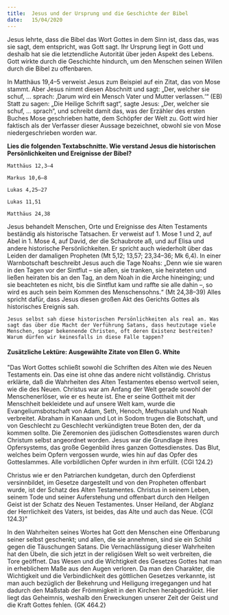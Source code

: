 ```yaml
---
title:  Jesus und der Ursprung und die Geschichte der Bibel
date:   15/04/2020
---
```


Jesus lehrte, dass die Bibel das Wort Gottes in dem Sinn ist, dass das, was sie sagt, dem entspricht, was Gott sagt. Ihr Ursprung liegt in Gott und deshalb hat sie die letztendliche Autorität über jeden Aspekt des Lebens. Gott wirkte durch die Geschichte hindurch, um den Menschen seinen Willen durch die Bibel zu offenbaren.

In Matthäus 19,4–5 verweist Jesus zum Beispiel auf ein Zitat, das von Mose stammt. Aber Jesus nimmt diesen Abschnitt und sagt: „Der, welcher sie schuf, … sprach: ‚Darum wird ein Mensch Vater und Mutter verlassen.‘“ (EB) Statt zu sagen: „Die Heilige Schrift sagt“, sagte Jesus: „Der, welcher sie schuf, … sprach“, und schreibt damit das, was der Erzähler des ersten Buches Mose geschrieben hatte, dem Schöpfer der Welt zu. Gott wird hier faktisch als der Verfasser dieser Aussage bezeichnet, obwohl sie von Mose niedergeschrieben worden war.

**Lies die folgenden Textabschnitte. Wie verstand Jesus die historischen Persönlichkeiten und Ereignisse der Bibel?**

`Matthäus 12,3–4`

`Markus 10,6–8`

`Lukas 4,25–27`

`Lukas 11,51`

`Matthäus 24,38`

Jesus behandelt Menschen, Orte und Ereignisse des Alten Testaments beständig als historische Tatsachen. Er verweist auf 1. Mose 1 und 2, auf Abel in 1. Mose 4, auf David, der die Schaubrote aß, und auf Elisa und andere historische Persönlichkeiten. Er spricht auch wiederholt über das Leiden der damaligen Propheten (Mt 5,12; 13,57; 23,34–36; Mk 6,4). In einer Warnbotschaft beschreibt Jesus auch die Tage Noahs: „Denn wie sie waren in den Tagen vor der Sintflut – sie aßen, sie tranken, sie heirateten und ließen heiraten bis an den Tag, an dem Noah in die Arche hineinging; und sie beachteten es nicht, bis die Sintflut kam und raffte sie alle dahin –, so wird es auch sein beim Kommen des Menschensohns.“ (Mt 24,38–39) Alles spricht dafür, dass Jesus diesen großen Akt des Gerichts Gottes als historisches Ereignis sah.

`Jesus selbst sah diese historischen Persönlichkeiten als real an. Was sagt das über die Macht der Verführung Satans, dass heutzutage viele Menschen, sogar bekennende Christen, oft deren Existenz bestreiten? Warum dürfen wir keinesfalls in diese Falle tappen?`

#### Zusätzliche Lektüre: Ausgewählte Zitate von Ellen G. White

"Das Wort Gottes schließt sowohl die Schriften des Alten wie des Neuen Testaments ein. Das eine ist ohne das andere nicht vollständig. Christus erklärte, daß die Wahrheiten des Alten Testamentes ebenso wertvoll seien, wie die des Neuen. Christus war am Anfang der Welt gerade sowohl der Menschenerlöser, wie er es heute ist. Ehe er seine Gottheit mit der Menschheit bekleidete und auf unsere Welt kam, wurde die Evangeliumsbotschaft von Adam, Seth, Henoch, Methusalah und Noah verbreitet. Abraham in Kanaan und Lot in Sodom trugen die Botschaft, und von Geschlecht zu Geschlecht verkündigten treue Boten den, der da kommen sollte. Die Zeremonien des jüdischen Gottesdienstes waren durch Christum selbst angeordnet worden. Jesus war die Grundlage ihres Opfersystems, das große Gegenbild ihres ganzen Gottesdienstes. Das Blut, welches beim Opfern vergossen wurde, wies hin auf das Opfer des Gotteslammes. Alle vorbildlichen Opfer wurden in ihm erfüllt. {CGl 124.2}

Christus wie er den Patriarchen kundgetan, durch den Opferdienst versinnbildet, im Gesetze dargestellt und von den Propheten offenbart wurde, ist der Schatz des Alten Testamentes. Christus in seinem Leben, seinem Tode und seiner Auferstehung und offenbart durch den Heilgen Geist ist der Schatz des Neuen Testamentes. Unser Heiland, der Abglanz der Herrlichkeit des Vaters, ist beides, das Alte und auch das Neue. {CGl 124.3}"

In den Wahrheiten seines Wortes hat Gott den Menschen eine Offenbarung seiner selbst geschenkt; und allen, die sie annehmen, sind sie ein Schild gegen die Täuschungen Satans. Die Vernachlässigung dieser Wahrheiten hat den Übeln, die sich jetzt in der religiösen Welt so weit verbreiten, die Tore geöffnet. Das Wesen und die Wichtigkeit des Gesetzes Gottes hat man in erheblichem Maße aus den Augen verloren. Da man den Charakter, die Wichtigkeit und die Verbindlichkeit des göttlichen Gesetzes verkannte, ist man auch bezüglich der Bekehrung und Heiligung irregegangen und hat dadurch den Maßstab der Frömmigkeit in den Kirchen herabgedrückt. Hier liegt das Geheimnis, weshalb den Erweckungen unserer Zeit der Geist und die Kraft Gottes fehlen. {GK 464.2}